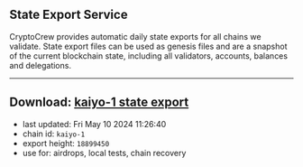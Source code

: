 ## State Export Service
CryptoCrew provides automatic daily state exports for all chains we validate. State export files can be used as genesis files and are a snapshot of the current blockchain state, including all validators, accounts, balances and delegations.

---
**Download: [kaiyo-1 state export](https://dl-eu2.ccvalidators.com/SERVICE/kujira/kaiyo-1_export_18899450.json)**
---

- last updated: Fri May 10 2024 11:26:40
- chain id: `kaiyo-1`
- export height: `18899450`
- use for: airdrops, local tests, chain recovery
